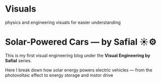 # Visuals
physics and engineering visuals for easier understanding


# Solar-Powered Cars — by Safial ☀️⚙️

This is my first visual engineering blog under the **Visual Engineering by Safial** series.

Here I break down how solar energy powers electric vehicles — from the photovoltaic effect to energy storage and motor drive
